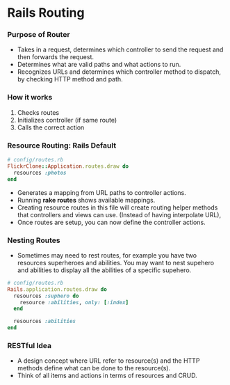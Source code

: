 # Rails Routing

### Purpose of Router
* Takes in a request, determines which controller to send the request and then forwards the request.
* Determines what are valid paths and what actions to run.
* Recognizes URLs and determines which controller method to dispatch, by checking HTTP method and path.

### How it works
1. Checks routes
2. Initializes controller (if same route)
3. Calls the correct action

### Resource Routing: Rails Default
```ruby
# config/routes.rb
FlickrClone::Application.routes.draw do
  resources :photos
end
```
* Generates a mapping from URL paths to controller actions.
* Running **rake routes** shows available mappings.
* Creating resource routes in this file will create routing helper methods that controllers and views can use. (Instead of having interpolate URL),
* Once routes are setup, you can now define the controller actions.

### Nesting Routes
* Sometimes may need to rest routes, for example you have two resources superheroes and abilities. You may want to nest supehero and abilities to display all the abilities of a specific supehero.

```ruby
# config/routes.rb
Rails.application.routes.draw do
  resources :suphero do
    resource :abilities, only: [:index]
  end

  resources :abilities
end
```

### RESTful Idea
* A design concept where URL refer to resource(s) and the HTTP methods define what can be done to the resource(s).
* Think of all items and actions in terms of resources and CRUD.
